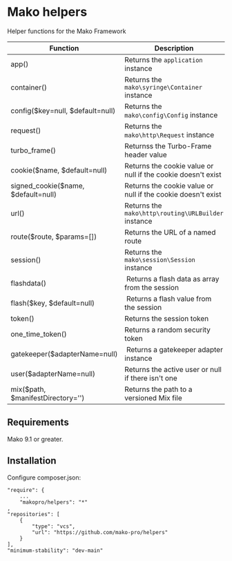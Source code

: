 # Mako helpers

Helper functions for the Mako Framework

| Function                              | Description                                                  |
|---------------------------------------|--------------------------------------------------------------|
| app()                                 | Returns the `application` instance                           |
| container()                           | Returns the `mako\syringe\Container` instance                |
| config($key=null, $default=null)      | Returns the `mako\config\Config` instance                    |
| request()                             | Returns the `mako\http\Request` instance                     |
| turbo_frame()                         | Returnss the Turbo-Frame header value                        |
| cookie($name, $default=null)          | Returns the cookie value or null if the cookie doesn't exist |
| signed_cookie($name, $default=null)   | Returns the cookie value or null if the cookie doesn't exist |
| url()                                 | Returns the `mako\http\routing\URLBuilder` instance          |
| route($route, $params=[])             | Returns the URL of a named route                             |
| session()                             | Returns the `mako\session\Session` instance                  |
| flashdata()                           | Returns a flash data as array from the session               |
| flash($key, $default=null)            | Returns a flash value from the session                       |
| token()                               | Returns the session token                                    |
| one_time_token()                      | Returns a random security token                              |
| gatekeeper($adapterName=null)         | Returns a gatekeeper adapter instance                        |
| user($adapterName=null)               | Returns the active user or null if there isn't one           |
| mix($path, $manifestDirectory='')     | Returns the path to a versioned Mix file                     |

## Requirements

Mako 9.1 or greater.

## Installation

Configure composer.json:

	"require": {
		...
		"makopro/helpers": "*"
	,
    "repositories": [
        {
            "type": "vcs",
            "url": "https://github.com/mako-pro/helpers"
        }
    ],
	"minimum-stability": "dev-main"
	